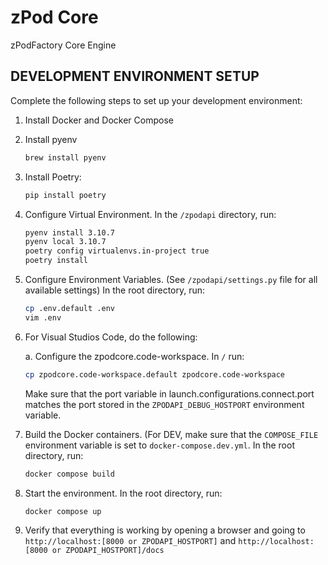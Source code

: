 # zPod Core

zPodFactory Core Engine

## DEVELOPMENT ENVIRONMENT SETUP

Complete the following steps to set up your development environment:

1. Install Docker and Docker Compose

2. Install pyenv

    ```bash
    brew install pyenv
    ```

3. Install Poetry:

    ```bash
    pip install poetry
    ```

4. Configure Virtual Environment.  In the `/zpodapi` directory, run:

    ```bash
    pyenv install 3.10.7
    pyenv local 3.10.7
    poetry config virtualenvs.in-project true
    poetry install
    ```

5. Configure Environment Variables.  (See `/zpodapi/settings.py` file for all available settings)  In the root directory, run:

    ```bash
    cp .env.default .env
    vim .env
    ```

6. For Visual Studios Code, do the following:

    a. Configure the zpodcore.code-workspace.  In `/` run:

    ```bash
    cp zpodcore.code-workspace.default zpodcore.code-workspace
    ```

    Make sure that the port variable in launch.configurations.connect.port matches the port stored in the `ZPODAPI_DEBUG_HOSTPORT` environment variable.

7. Build the Docker containers.  (For DEV, make sure that the `COMPOSE_FILE` environment variable is set to `docker-compose.dev.yml`.  In the root directory, run:

    ```bash
    docker compose build
    ```

8. Start the environment.  In the root directory, run:

    ```bash
    docker compose up
    ```

9. Verify that everything is working by opening a browser and going to `http://localhost:[8000 or ZPODAPI_HOSTPORT]` and `http://localhost:[8000 or ZPODAPI_HOSTPORT]/docs`
